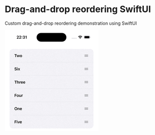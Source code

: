 # Drag-and-drop reordering SwiftUI

Custom drag-and-drop reordering demonstration using SwiftUI

![Demo](https://github.com/rijieli/CustomOrderView/blob/main/demo.gif)
